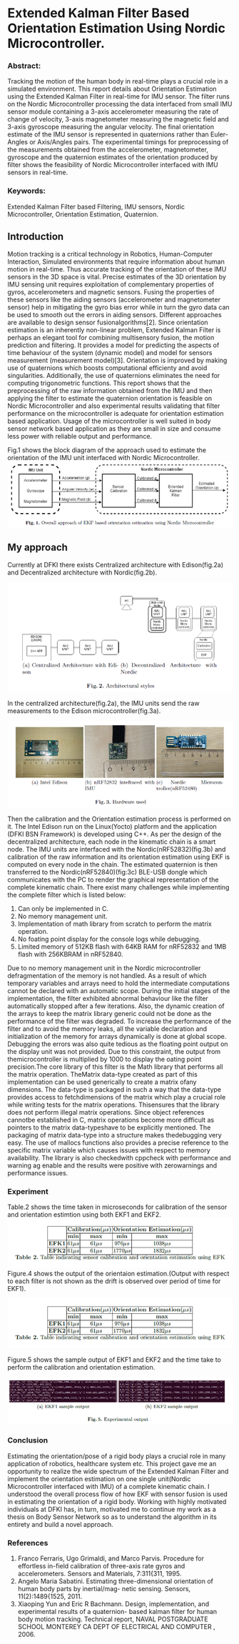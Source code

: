 # Extended Kalman Filter Based Orientation Estimation Using Nordic Microcontroller.
### Abstract:
Tracking the motion of the human body in real-time plays a crucial role in a simulated environment. This report details about Orientation Estimation using the Extended Kalman Filter in real-time for IMU sensor. The filter runs on the Nordic Microcontroller processing the data interfaced from small IMU sensor module containing a 3-axis accelerometer measuring the rate of change of velocity, 3-axis magnetometer measuring the magnetic field and 3-axis gyroscope measuring the angular velocity. The final orientation estimate of the IMU sensor is represented in quaternions rather than Euler-Angles or Axis/Angles pairs. The experimental timings for preprocessing of the measurements obtained from the accelerometer, magnetometer, gyroscope and the quaternion estimates of the orientation produced by filter shows the feasibility of Nordic Microcontroller interfaced with IMU sensors in real-time.

### Keywords:
Extended Kalman Filter based Filtering, IMU sensors, Nordic Microcontroller, Orientation Estimation, Quaternion.

## Introduction
Motion tracking is a critical technology in Robotics, Human-Computer Interaction, Simulated environments that require information about human motion in real-time. Thus accurate tracking of the orientation of these IMU sensors in the 3D space is vital. Precise estimates of the 3D orientation by IMU sensing unit requires exploitation of complementary properties of gyros, accelerometers and magnetic sensors. Fusing the properties of these sensors like the aiding sensors (accelerometer and magnetometer sensor) help in mitigating the gyro bias error while in turn the gyro data can be used to smooth out the errors in aiding sensors. Different approaches are available to design sensor fusionalgorithms[2]. Since orientation estimation is an inherently non-linear problem, Extended Kalman Filter is perhaps an elegant tool for combining multisensory fusion, the motion prediction and filtering. It provides a model for predicting the aspects of time behaviour of the system (dynamic model) and model for sensors measurement (measurement model)[3]. Orientation is improved by making use of quaternions which boosts computational efficienty and avoid singularities. Additionally, the use of quaternions eliminates the need for computing trigonometric functions. This report shows
that the preprocessing of the raw information obtained from the IMU and then applying the filter to estimate the quaternion orientation is feasible on Nordic Microcontroller and also experimental results validating that filter performance on the microcontroller is adequate for orientation estimation based application. Usage of the microcontroller is well suited in body sensor network based application as they are small in size and consume less power with reliable output and performance. 

Fig.1 shows the block diagram of the approach used to estimate the orientation of the IMU unit interfaced with Nordic Microcontroller. 
![Approach](https://github.com/Ganesh1009/MachineLearning/blob/master/Extended%20Kalman%20Filter%20Based%20Orientation%20Estimation/images/Approach.PNG)

## My approach
Currently at DFKI there exists Centralized architecture with Edison(fig.2a) and Decentralized architecture with Nordic(fig.2b).

![Architecture Style](https://github.com/Ganesh1009/MachineLearning/blob/master/Extended%20Kalman%20Filter%20Based%20Orientation%20Estimation/images/Architecture.PNG)

In the centralized architecture(fig.2a), the IMU units send the raw measurements to the Edison microcontroller(fig.3a).

![Hardware Used](https://github.com/Ganesh1009/MachineLearning/blob/master/Extended%20Kalman%20Filter%20Based%20Orientation%20Estimation/images/Handware.PNG)

Then the calibration and the Orientation estimation process is performed on it. The Intel Edison run on the Linux(Yocto) platform and the application (DFKI BSN Framework) is developed using C++. As per the design of the decentralized architecture, each node in the kinematic chain is a smart node. The IMU units are interfaced with the Nordic(nRF52832)(fig.3b) and calibration of the raw information and its orientation estimation using EKF is computed on every node in the chain. The estimated quaternion is then transferred to the Nordic(nRF52840)(fig:3c) BLE-USB dongle which communicates with the PC to render the graphical representation of the complete kinematic chain. There exist many challenges while implementing the complete filter which is listed below:
1. Can only be implemented in C.
2. No memory management unit.
3. Implementation of math library from scratch to perform the matrix operation.
4. No foating point display for the console logs while debugging.
5. Limited memory of 512KB flash with 64KB RAM for nRF52832 and 1MB flash with 256KBRAM in nRF52840.

Due to no memory management unit in the Nordic microcontroller defragmentation of the memory is not handled. As a result of which temporary variables and arrays need to hold the intermediate computations cannot be declared with an automatic scope. During the initial stages of the implementation, the filter exhibited abnormal behaviour like the filter automatically stopped after a few
iterations. Also, the dynamic creation of the arrays to keep the matrix library generic could not be done as the performance of the filter was degraded. To increase the performance of the filter and to avoid the memory leaks, all the variable declaration and initialization of the memory for arrays dynamically is done at global scope. Debugging the errors was also quite tedious as the floating point output on the display unit was not provided. Due to this constraint, the output from themicrocontroller is multiplied by 1000 to display the oating point precision.The core library of this filter is the Math library that performs all the matrix operation. TheMatrix data-type created as part of this implementation can be used generically to create a matrix ofany dimensions. The data-type is packaged in such a way that the data-type provides access to fetchdimensions of the matrix which play a crucial role while writing tests for the matrix operations. Thisensures that the library does not perform illegal matrix operations. Since object references cannotbe established in C, matrix operations become more difficult as pointers to the matrix data-typeshave to be explicitly mentioned. The packaging of matrix data-type into a structure makes thedebugging very easy. The use of mallocs functions also provides a precise reference to the specific matrix variable which causes issues with respect to memory availability. The library is also checkedwith cppcheck with performance and warning ag enable and the results were positive with zerowarnings and performance issues.

### Experiment
Table.2 shows the time taken in microseconds for calibration of the sensor and orientation estimtion
using both EKF1 and EKF2.
![Tabulated Result](https://github.com/Ganesh1009/MachineLearning/blob/master/Extended%20Kalman%20Filter%20Based%20Orientation%20Estimation/images/ExperimentResult.PNG)
Figure.4 shows the output of the orientaion estimation.(Output with respect to each filter is not shown as the drift is observed over period of time for EKF1).

![Rendered Result](https://github.com/Ganesh1009/MachineLearning/blob/master/Extended%20Kalman%20Filter%20Based%20Orientation%20Estimation/images/ExperimentResult.PNG)

Figure.5 shows the sample output of EKF1 and EKF2 and the time take to perform the calibration and orientation estimation.

![CMD LIVE Output](https://github.com/Ganesh1009/MachineLearning/blob/master/Extended%20Kalman%20Filter%20Based%20Orientation%20Estimation/images/CMDOutput.PNG)

### Conclusion

Estimating the orientation/pose of a rigid body plays a crucial role in many application of robotics, healthcare system etc. This project gave me an opportunity to realize the wide spectrum of the Extended Kalman Filter and implement the orientation estimation on one single unit(Nordic Microcontroller interfaced with IMU) of a complete kinematic chain. I understood the overall process flow of how EKF with sensor fusion is used in estimating the orientation of a rigid body. Working
with highly motivated individuals at DFKI has, in turn, motivated me to continue my work as a
thesis on Body Sensor Network so as to understand the algorithm in its entirety and build a novel
approach.

### References 
1. Franco Ferraris, Ugo Grimaldi, and Marco Parvis. Procedure for effortless in-field calibration of three-axis
rate gyros and accelerometers. Sensors and Materials, 7:311{311, 1995.
2. Angelo Maria Sabatini. Estimating three-dimensional orientation of human body parts by inertial/mag-
netic sensing. Sensors, 11(2):1489{1525, 2011.
3. Xiaoping Yun and Eric R Bachmann. Design, implementation, and experimental results of a quaternion-
based kalman filter for human body motion tracking. Technical report, NAVAL POSTGRADUATE
SCHOOL MONTEREY CA DEPT OF ELECTRICAL AND COMPUTER , 2006.

